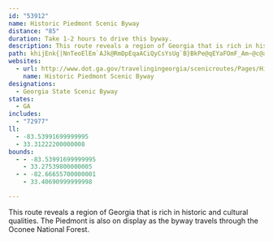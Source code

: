 ```yaml
---
id: "53912"
name: Historic Piedmont Scenic Byway
distance: "85"
duration: Take 1-2 hours to drive this byway.
description: This route reveals a region of Georgia that is rich in historic and cultural qualities. The Piedmont is also on display as the byway travels through the Oconee National Forest.
path: khijEnk{|NnTeoElEm`AJk@RmDpEqaACiQyCsYsUg`B}BkPe@qEYaFOmF_Am~@c@aKi@sFsBuNwZqmBu@}HqEsp@iCwXsC}RcDmQyB}JcCiJqEkO}G}TeIsV`FeC_BmGaAuCeByG{EoUkAsDsBiEyb@qq@_BwCcEsJyB{G_K}^yAgGq@uDq@qD_@sDe@uF_@aJ_AwcACcLh@sL`JmdAPaFA}D]mGUmBoMom@o@iEu@kI}V_kFE_CqEoaAiEqz@iBub@cAc^CgID{Kv@yZt@qV|AgUpRonBdDwm@xDwn@^gIlBk[DyB`HemAz@_R`Hur@`WepC~AkSDgFk@eGi@sBiAyDsBmDyAuBqXuUqFkFeEwFmCyEiCgHqB_Jk@oEWeE[cMeBq|@]iUkCamACsAJmETyCf@_CnBmGzQ}YpBmEjMcTrc@cv@xCkFxBoFdm@e_BpNq^n_@ybAfFmMnJkWzLi[lJeWzCqHhJwV~f@kqAb@yArHaS|e@ioAfDmInWgr@bAyBl@kArAsAbDsAxAMhCClE|A`FdArFX`GW~ZuDXj@|AImCa^o@cGyDkKwCuIoA_D_AqAiBgBeHsCcB_AcAy@kAqAiAiBa]glAmCmLsCiQ}BuJya@{zA}EwOcLuY}B{GgIkYgB_H_BcIsCoTcAyCoCmFsBkDcCiFuAmEaBsG}FqRoAqFwGqTi@yDy@cMy@_FsW_cAkLkc@}@mEeAaKq@{lA?gI\{H|A{NtDe[`ByKjPev@~Jyf@j@yBpDgLxEgNfDqH~CqGlRg]dOuYnAgDdAuDbAiGzJgjAdLwo@^}CJmEe@uK{AkWmBeXsBw\NmFh@mDbB_JhFe[RsAHyEOcC]iCaI{f@}Ey[uBsLc@{AiAkCyBgDqKgK{E_EaLsHaM}GkMqGkGsCsFsByoAm`@_EkBsFgEcb@of@uBkBmBkAsDsAgg@}H{LqBiCm@gBq@cFmCu`@wV}BeBoCgC}EoFcQuUqq@__AaFyF}GaGw`A{t@kEsEec@oj@}AsAiE}Ba]aI}Ag@cDgBk\sUg~@}p@wAyAgA_C
websites:
  - url: http://www.dot.ga.gov/travelingingeorgia/scenicroutes/Pages/HistoricPiedmont.aspx
    name: Historic Piedmont Scenic Byway
designations:
  - Georgia State Scenic Byway
states:
  - GA
includes:
  - "72977"
ll:
  - -83.53991699999995
  - 33.31222200000008
bounds:
  - - -83.53991699999995
    - 33.27539800000005
  - - -82.66655700000001
    - 33.40690999999998

---
```


This route reveals a region of Georgia that is rich in historic and cultural qualities. The Piedmont is also on display as the byway travels through the Oconee National Forest.

